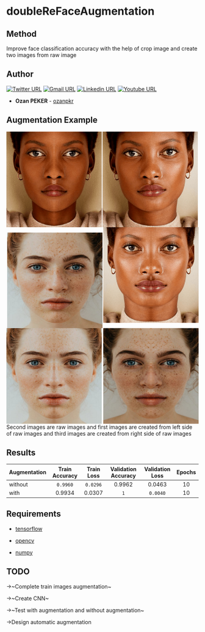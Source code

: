 # doubleReFaceAugmentation



## Method
  Improve face classification accuracy with the help of crop image and create two images from raw image
  
## Author
[![Twitter URL](https://img.shields.io/badge/Twitter-1DA1F2?style=for-the-badge&logo=twitter&logoColor=white)](https://twitter.com/_ozanpeker)
[![Gmail URL](https://img.shields.io/badge/Gmail-D14836?style=for-the-badge&logo=gmail&logoColor=white)](mailto:ozanpeker.deeplearning@gmail.com)
[![Linkedin URL](https://img.shields.io/badge/LinkedIn-0077B5?style=for-the-badge&logo=linkedin&logoColor=white)](https://www.linkedin.com/in/ozanpeker/)
[![Youtube URL](https://img.shields.io/badge/YouTube-FF0000?style=for-the-badge&logo=youtube&logoColor=white)](https://www.youtube.com/channel/UCmoNUi5LTcCoVOh0sm-gcFg)

* **Ozan PEKER** - [ozanpkr](https://github.com/ozanpkr)
## Augmentation Example
<p align="center">
<img align="center" src="figures/face_0.png" width="250" height="250">  <img align="left" src="figures/face_0_left.png" width="250" height="250"> <img align="right" src="figures/face_0_right.png" width="250" height="250">
<p align="center">
<img align="center" src="figures/face_1.png" width="250" height="250">  <img align="left" src="figures/face_1_left.png" width="250" height="250"> <img align="right" src="figures/face_1_right.png" width="250" height="250">


Second images are raw images and first images are created from left side of raw images and third images are created from right side of raw images

## Results

| Augmentation  | Train Accuracy | Train Loss | Validation  Accuracy | Validation Loss | Epochs |
| ------------- |:--------------:|:----------:|:--------------------:|:---------------:|:------:| 
|    without    |    `0.9960`    |  `0.0296`  |       0.9962         |     0.0463      |   10   |
|     with      |     0.9934     |   0.0307   |         `1`          |    `0.0040`     |   10   |


## Requirements
* [tensorflow](https://github.com/tensorflow/tensorflow)

* [opencv](https://github.com/opencv/opencv)

* [numpy](https://github.com/numpy/numpy)

## TODO
→~Complete train images augmentation~

→~Create CNN~ 

→~Test with augmentation and without augmentation~

→Design automatic augmentation
